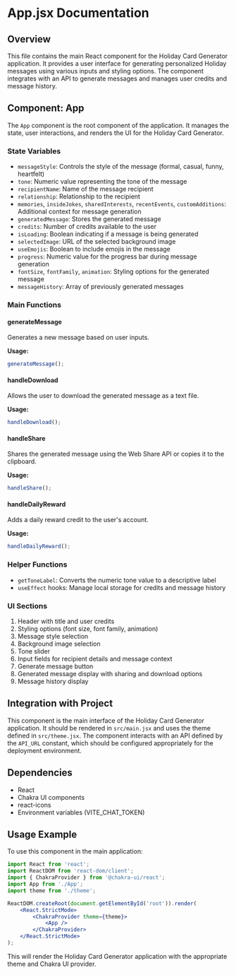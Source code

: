# App.jsx Documentation

## Overview

This file contains the main React component for the Holiday Card Generator application. It provides
a user interface for generating personalized Holiday messages using various inputs and styling
options. The component integrates with an API to generate messages and manages user credits and
message history.

## Component: App

The `App` component is the root component of the application. It manages the state, user
interactions, and renders the UI for the Holiday Card Generator.

### State Variables

-   `messageStyle`: Controls the style of the message (formal, casual, funny, heartfelt)
-   `tone`: Numeric value representing the tone of the message
-   `recipientName`: Name of the message recipient
-   `relationship`: Relationship to the recipient
-   `memories`, `insideJokes`, `sharedInterests`, `recentEvents`, `customAdditions`: Additional
    context for message generation
-   `generatedMessage`: Stores the generated message
-   `credits`: Number of credits available to the user
-   `isLoading`: Boolean indicating if a message is being generated
-   `selectedImage`: URL of the selected background image
-   `useEmojis`: Boolean to include emojis in the message
-   `progress`: Numeric value for the progress bar during message generation
-   `fontSize`, `fontFamily`, `animation`: Styling options for the generated message
-   `messageHistory`: Array of previously generated messages

### Main Functions

#### generateMessage

Generates a new message based on user inputs.

**Usage:**

```javascript
generateMessage();
```

#### handleDownload

Allows the user to download the generated message as a text file.

**Usage:**

```javascript
handleDownload();
```

#### handleShare

Shares the generated message using the Web Share API or copies it to the clipboard.

**Usage:**

```javascript
handleShare();
```

#### handleDailyReward

Adds a daily reward credit to the user's account.

**Usage:**

```javascript
handleDailyReward();
```

### Helper Functions

-   `getToneLabel`: Converts the numeric tone value to a descriptive label
-   `useEffect` hooks: Manage local storage for credits and message history

### UI Sections

1. Header with title and user credits
2. Styling options (font size, font family, animation)
3. Message style selection
4. Background image selection
5. Tone slider
6. Input fields for recipient details and message context
7. Generate message button
8. Generated message display with sharing and download options
9. Message history display

## Integration with Project

This component is the main interface of the Holiday Card Generator application. It should be
rendered in `src/main.jsx` and uses the theme defined in `src/theme.jsx`. The component interacts
with an API defined by the `API_URL` constant, which should be configured appropriately for the
deployment environment.

## Dependencies

-   React
-   Chakra UI components
-   react-icons
-   Environment variables (VITE_CHAT_TOKEN)

## Usage Example

To use this component in the main application:

```jsx
import React from 'react';
import ReactDOM from 'react-dom/client';
import { ChakraProvider } from '@chakra-ui/react';
import App from './App';
import theme from './theme';

ReactDOM.createRoot(document.getElementById('root')).render(
    <React.StrictMode>
        <ChakraProvider theme={theme}>
            <App />
        </ChakraProvider>
    </React.StrictMode>
);
```

This will render the Holiday Card Generator application with the appropriate theme and Chakra UI
provider.
